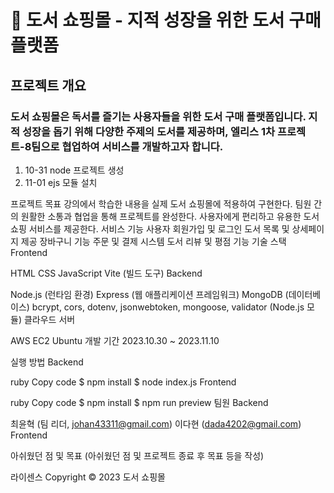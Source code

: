 # 📖 도서 쇼핑몰 - 지적 성장을 위한 도서 구매 플랫폼

## 프로젝트 개요

### 도서 쇼핑몰은 독서를 즐기는 사용자들을 위한 도서 구매 플랫폼입니다. 지적 성장을 돕기 위해 다양한 주제의 도서를 제공하며, 엘리스 1차 프로젝트-8팀으로 협업하여 서비스를 개발하고자 합니다.

1. 10-31 node 프로젝트 생성
2. 11-01 ejs 모듈 설치


프로젝트 목표
강의에서 학습한 내용을 실제 도서 쇼핑몰에 적용하여 구현한다.
팀원 간의 원활한 소통과 협업을 통해 프로젝트를 완성한다.
사용자에게 편리하고 유용한 도서 쇼핑 서비스를 제공한다.
서비스 기능
사용자 회원가입 및 로그인
도서 목록 및 상세페이지 제공
장바구니 기능
주문 및 결제 시스템
도서 리뷰 및 평점 기능
기술 스택
Frontend

HTML
CSS
JavaScript
Vite (빌드 도구)
Backend

Node.js (런타임 환경)
Express (웹 애플리케이션 프레임워크)
MongoDB (데이터베이스)
bcrypt, cors, dotenv, jsonwebtoken, mongoose, validator (Node.js 모듈)
클라우드 서버

AWS EC2 Ubuntu
개발 기간
2023.10.30 ~ 2023.11.10

실행 방법
Backend

ruby
Copy code
$ npm install
$ node index.js
Frontend

ruby
Copy code
$ npm install
$ npm run preview
팀원
Backend

최윤혁 (팀 리더, johan43311@gmail.com)
이다현 (dada4202@gmail.com)
Frontend

아쉬웠던 점 및 목표
(아쉬웠던 점 및 프로젝트 종료 후 목표 등을 작성)

라이센스
Copyright © 2023 도서 쇼핑몰

